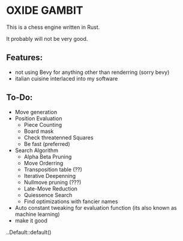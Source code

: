 
# OXIDE GAMBIT

This is a chess engine written in Rust.

It probably will not be very good.

## Features:

* not using Bevy for anything other than renderring (sorry bevy)
* italian cuisine interlaced into my software

## To-Do:

* Move generation
* Position Evaluation
    * Piece Counting
    * Board mask
    * Check threatenned Squares
    * Be fast (preferred)
* Search Algorithm
    * Alpha Beta Pruning
    * Move Orderring
    * Transposition table (??)
    * Iterative Deepenning
    * Nullmove pruning (???)
    * Late-Move Reduction
    * Quiessence Search
    * Find optimizations with fancier names
* Auto constant tweaking for evaluation function (its also known as machine learning)
* make it good

..Default::default()